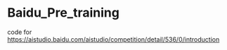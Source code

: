 # Baidu_Pre_training
code for https://aistudio.baidu.com/aistudio/competition/detail/536/0/introduction
